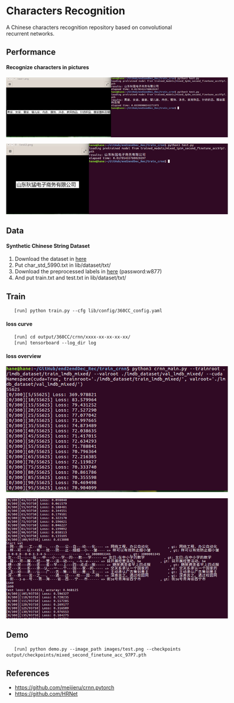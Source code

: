 # Characters Recognition

A Chinese characters recognition repository based on convolutional recurrent networks. 

## Performance

#### Recognize characters in pictures

<p align='center'>
<img src='images/demo.png' title='example' style='max-width:600px'></img>
</p>
<p align='center'>
<img src='images/demo_2.jpg' title='example2' style='max-width:600px'></img>
</p>

## Data
#### Synthetic Chinese String Dataset
1. Download the dataset in [here](https://pan.baidu.com/s/1ufYbnZAZ1q0AlK7yZ08cvQ)
2. Put char_std_5990.txt in lib/dataset/txt/
3. Download the preprocessed labels in [here](https://pan.baidu.com/s/1rd4tm0sCq5fFgB2ziUxcrA) (password:w877)
4. And put train.txt and test.txt in lib/dataset/txt/

## Train
```angular2html
   [run] python train.py --cfg lib/config/360CC_config.yaml
```
#### loss curve

```angular2html
   [run] cd output/360CC/crnn/xxxx-xx-xx-xx-xx/
   [run] tensorboard --log_dir log
```

#### loss overview
<p>
<img src='images/loss_1.png' title='loss1' style='max-width:600px'></img>
</p>
<p>
<img src='images/loss_2.png' title='loss1' style='max-width:600px'></img>
</p>

## Demo
```angular2html
   [run] python demo.py --image_path images/test.png --checkpoints output/checkpoints/mixed_second_finetune_acc_97P7.pth
```
## References
- https://github.com/meijieru/crnn.pytorch
- https://github.com/HRNet



